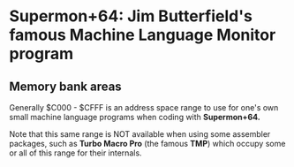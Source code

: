 # Supermon+64: Jim Butterfield's famous Machine Language Monitor program

## Memory bank areas
Generally $C000 - $CFFF is an address space range to use for one's own small machine language programs when coding with **Supermon+64.**

Note that this same range is NOT available when using some assembler packages, such as **Turbo Macro Pro** (the famous **TMP**) which occupy some or all of this range for their internals.
